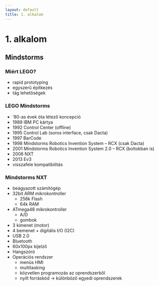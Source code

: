 ```yaml
---
layout: default
title: 1. alkalom
---
```


# 1. alkalom

## Mindstorms

### Miért LEGO?

- rapid prototyping
- egyszerű építkezés
- tág lehetőségek

### LEGO Mindstorms

- ‘80-as évek óta létező koncepció
- 1989 IBM PC kártya
- 1992 Control Center (offline)
- 1995 Control Lab (soros interface, csak Dacta)
- 1997 BarCode
- 1998 Mindstorms Robotics Invention System – RCX (csak Dacta)
- 2001 Mindstorms Robotics Invention System 2.0 – RCX (boltokban is)
- 2006 NXT
- 2013 Ev3
- visszafele kompatibilitás

### Mindstorms NXT

- beágyazott számítógép
- 32bit ARM mikrokontroller
  + 256k Flash
  + 64k RAM
- ATmega48 mikrokontroller
  + A/D
  + gombok
- 3 kimenet (motor)
- 4 bemenet + digitális I/O (I2C)
- USB 2.0
- Bluetooth
- 60x100px kijelző
- Hangszóró
- Operációs rendszer
  + menüs HMI
  + multitasking
  + közvetlen programozás az oprendszerből
  + nyílt forráskód -> különböző egyedi oprendszerek
